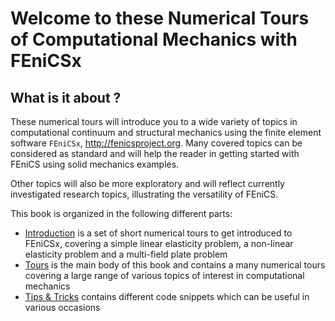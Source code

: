# Welcome to these Numerical Tours of Computational Mechanics with FEniCSx

## What is it about ?

These numerical tours will introduce you to a wide variety of topics in computational continuum and structural mechanics using the finite element software `FEniCSx`, http://fenicsproject.org. Many covered topics can be considered as standard and will help the reader in getting started with FEniCS using solid mechanics examples.

Other topics will also be more exploratory and will reflect currently investigated research topics, illustrating the versatility of FEniCS.

This book is organized in the following different parts:
* [Introduction](intro/intro) is a set of short numerical tours to get introduced to FEniCSx, covering a simple linear elasticity problem, a non-linear elasticity problem and a multi-field plate problem
* [Tours](tours/tours) is the main body of this book and contains a many numerical tours covering a large range of various topics of interest in computational mechanics
* [Tips & Tricks](tips/tips) contains different code snippets which can be useful in various occasions

```{tableofcontents}
```
